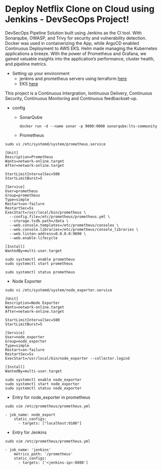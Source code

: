 # Deploy Netflix Clone on Cloud using Jenkins - DevSecOps Project!



DevSecOps Pipeline Solution built using Jenkins as the CI tool. With Sonarqube, OWASP, and Trivy for security and vulnerability detection. Docker was used in containerizing the App, while ArgoCD enabled Continuous Deployment to AWS EKS. Helm made managing the Kubernetes applications a breeze. With the power of Prometheus and Grafana, we gained valuable insights into the application’s performance, cluster health, and pipeline metrics.

- Setting up your environment
  - jenkins and prometheus servers using terraform [here](https://github.com/rnfor-pro/monitoring-logging/blob/main/README.md)
  - EKS [here](https://github.com/rnfor-pro/monitoring-logging/blob/main/kube-EKS/README.md)


This project is a Continuous Intergration, Iontinuous Delivery, Continuous Security, Continuous Monitoring and Continuous feedbackset-up. 

- config
  - SonarQube

    ```docker run -d --name sonar -p 9000:9000 sonarqube:lts-community```
  - Prometheus
``` 
sudo vi /etc/systemd/system/prometheus.service

[Unit]
Description=Prometheus
Wants=network-online.target
After=network-online.target

StartLimitIntervalSec=500
StartLimitBurst=5

[Service]
User=prometheus
Group=prometheus
Type=simple
Restart=on-failure
RestartSec=5s
ExecStart=/usr/local/bin/prometheus \
  --config.file=/etc/prometheus/prometheus.yml \
  --storage.tsdb.path=/data \
  --web.console.templates=/etc/prometheus/consoles \
  --web.console.libraries=/etc/prometheus/console_libraries \
  --web.listen-address=0.0.0.0:9090 \
  --web.enable-lifecycle

[Install]
WantedBy=multi-user.target
``` 

```
sudo systemctl enable prometheus
sudo systemctl start prometheus

sudo systemctl status prometheus
```

- Node Exporter

```
sudo vi /etc/systemd/system/node_exporter.service

[Unit]
Description=Node Exporter
Wants=network-online.target
After=network-online.target

StartLimitIntervalSec=500
StartLimitBurst=5

[Service]
User=node_exporter
Group=node_exporter
Type=simple
Restart=on-failure
RestartSec=5s
ExecStart=/usr/local/bin/node_exporter --collector.logind

[Install]
WantedBy=multi-user.target
```

```
sudo systemctl enable node_exporter
sudo systemctl start node_exporter
sudo systemctl status node_exporter
```

- Entry for node_exporter in prometheus

```
sudo vim /etc/prometheus/prometheus.yml
```

```
- job_name: node_export
    static_configs:
      - targets: ["localhost:9100"]
```

- Entry for Jenkins
```
sudo vim /etc/prometheus/prometheus.yml
```  

```
- job_name: 'jenkins'
    metrics_path: '/prometheus'
    static_configs:
      - targets: ['<jenkins-ip>:8080']
``` 





